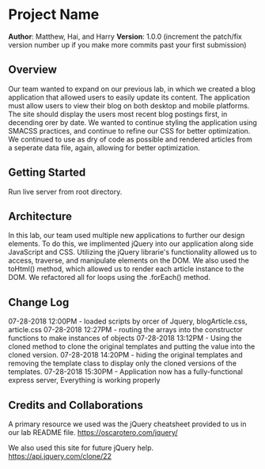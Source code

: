 # Project Name

**Author**: Matthew, Hai, and Harry
**Version**: 1.0.0 (increment the patch/fix version number up if you make more commits past your first submission)

## Overview
<!-- Provide a high level overview of what this application is and why you are building it, beyond the fact that it's an assignment for a Code Fellows 301 class. (i.e. What's your problem domain?) -->
Our team wanted to expand on our previous lab, in which we created a blog application that allowed users to easily update its content. The application must allow users to view their blog on both desktop and mobile platforms. The site should display the users most recent blog postings first, in decending orer by date.  We wanted to continue styling the application using SMACSS practices, and continue to refine our CSS for better optimization. We continued to use as dry of code as possible and rendered articles from a seperate data file, again, allowing for better optimization. 

## Getting Started
<!-- What are the steps that a user must take in order to build this app on their own machine and get it running? -->
Run live server from root directory.

## Architecture
<!-- Provide a detailed description of the application design. What technologies (languages, libraries, etc) you're using, and any other relevant design information. -->
In this lab, our team used multiple new applications to further our design elements. To do this, we implimented jQuery into our application along side JavaScript and CSS. Utilizing the jQuery librarie's functionality allowed us to access, traverse, and manipulate elements on the DOM. We also used the toHtml() method, which allowed us to render each article instance to the DOM. We refactored all for loops using the .forEach() method.

## Change Log
<!-- Use this are to document the iterative changes made to your application as each feature is successfully implemented. Use time stamps. Here's an examples:
01-01-2001 4:59pm - Application now has a fully-functional express server, with GET and POST routes for the book resource.-->
07-28-2018 12:00PM - loaded scripts by orcer of Jquery, blogArticle.css, article.css 
07-28-2018 12:27PM - routing the arrays into the constructor functions to make instances of objects
07-28-2018 13:12PM - Using the cloned method to clone the original templates and putting the value into the cloned version.
07-28-2018 14:20PM - hiding the original templates and removing the template class to display only the cloned versions of the templates.
07-28-2018 15:30PM - Application now has a fully-functional express server, Everything is working properly

## Credits and Collaborations
<!-- Give credit (and a link) to other people or resources that helped you build this application. -->

A primary resource we used was the jQuery cheatsheet provided to us in our lab README file. 
https://oscarotero.com/jquery/ 

We also used this site for future jQuery help.
https://api.jquery.com/clone/22